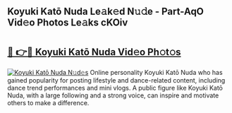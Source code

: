 ## Koyuki Katō Nuda Le𝚊k𝚎d N𝚞𝚍e - Part-AqO Vid𝚎o Photos Le𝚊ks cKOiv

# <h2><a href="http://fbfhn4.evod.top/?m=Koyuki+Kat%c5%8d+Nuda">🔗 👉🔴 Koyuki Katō Nuda Vid𝚎o Ph𝚘t𝚘s</a></h2>

[![Koyuki Katō Nuda N𝚞d𝚎s](https://i.imgur.com/8V9OHl7.gif)](http://fbfhn4.evod.top/?m=Koyuki+Kat%c5%8d+Nuda)
Online personality Koyuki Katō Nuda who has gained popularity for posting lifestyle and dance-related content, including dance trend performances and mini vlogs. A public figure like Koyuki Katō Nuda, with a large following and a strong voice, can inspire and motivate others to make a difference. 
